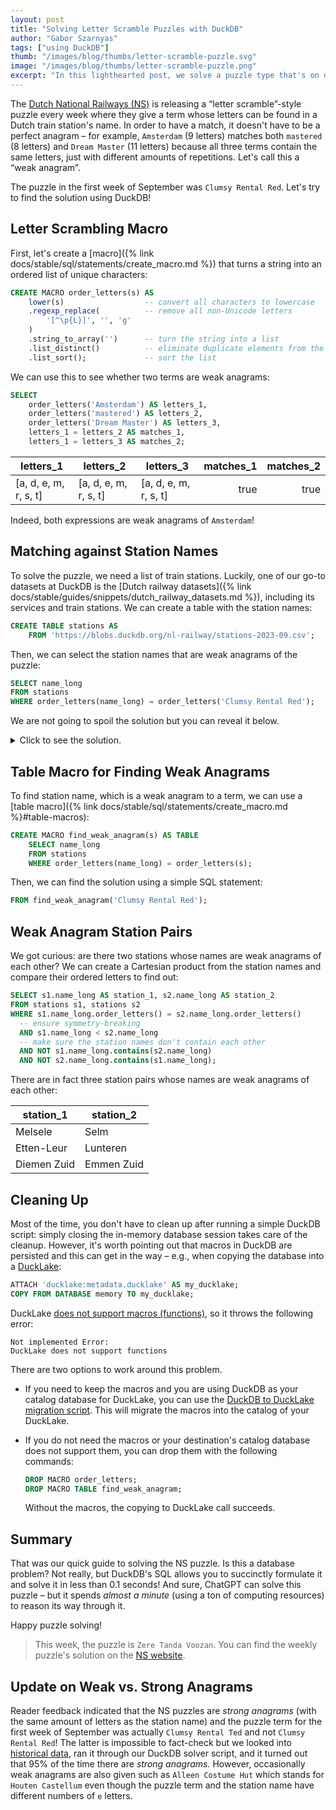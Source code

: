 ```yaml
---
layout: post
title: "Solving Letter Scramble Puzzles with DuckDB"
author: "Gabor Szarnyas"
tags: ["using DuckDB"]
thumb: "/images/blog/thumbs/letter-scramble-puzzle.svg"
image: "/images/blog/thumbs/letter-scramble-puzzle.png"
excerpt: "In this lighthearted post, we solve a puzzle type that's on display in Dutch trains."
---
```


The [Dutch National Railways (NS)](https://www.ns.nl/) is releasing a “letter scramble”-style puzzle every week where
they give a term whose letters can be found in a Dutch train station's name.
In order to have a match, it doesn't have to be a perfect anagram – for example, `Amsterdam` (9 letters) matches both `mastered` (8 letters) and `Dream Master` (11 letters) because all three terms contain the same letters, just with different amounts of repetitions. Let's call this a “weak anagram”.

The puzzle in the first week of September was `Clumsy Rental Red`. Let's try to find the solution using DuckDB!

## Letter Scrambling Macro

First, let's create a [macro]({% link docs/stable/sql/statements/create_macro.md %}) that turns a string into an ordered list of unique characters:

```sql
CREATE MACRO order_letters(s) AS 
    lower(s)                  -- convert all characters to lowercase
    .regexp_replace(          -- remove all non-Unicode letters
        '[^\p{L}]', '', 'g'
    )
    .string_to_array('')      -- turn the string into a list
    .list_distinct()          -- eliminate duplicate elements from the list
    .list_sort();             -- sort the list
```

We can use this to see whether two terms are weak anagrams:

```sql
SELECT
    order_letters('Amsterdam') AS letters_1,
    order_letters('mastered') AS letters_2,
    order_letters('Dream Master') AS letters_3,
    letters_1 = letters_2 AS matches_1,
    letters_1 = letters_3 AS matches_2;
```

|       letters_1       |       letters_2       |       letters_3       | matches_1 | matches_2 |
|-----------------------|-----------------------|-----------------------|----------:|----------:|
| [a, d, e, m, r, s, t] | [a, d, e, m, r, s, t] | [a, d, e, m, r, s, t] | true      | true      |

Indeed, both expressions are weak anagrams of `Amsterdam`!

## Matching against Station Names

To solve the puzzle, we need a list of train stations.
Luckily, one of our go-to datasets at DuckDB is the [Dutch railway datasets]({% link docs/stable/guides/snippets/dutch_railway_datasets.md %}), including its services and train stations. We can create a table with the station names:

```sql
CREATE TABLE stations AS
    FROM 'https://blobs.duckdb.org/nl-railway/stations-2023-09.csv';
```

Then, we can select the station names that are weak anagrams of the puzzle:

```sql
SELECT name_long
FROM stations
WHERE order_letters(name_long) = order_letters('Clumsy Rental Red');
```

We are not going to spoil the solution but you can reveal it below.

<details markdown='1'>
<summary markdown='span'>
Click to see the solution.
</summary>
[Lelystad Centrum](https://en.wikipedia.org/wiki/Lelystad_Centrum_railway_station)
</details>

## Table Macro for Finding Weak Anagrams

To find station name, which is a weak anagram to a term, we can use a [table macro]({% link docs/stable/sql/statements/create_macro.md %}#table-macros):

```sql
CREATE MACRO find_weak_anagram(s) AS TABLE
    SELECT name_long
    FROM stations
    WHERE order_letters(name_long) = order_letters(s);
```

Then, we can find the solution using a simple SQL statement:

```sql
FROM find_weak_anagram('Clumsy Rental Red');
```

## Weak Anagram Station Pairs

We got curious: are there two stations whose names are weak anagrams of each other?
We can create a Cartesian product from the station names and compare their ordered letters to find out:

```sql
SELECT s1.name_long AS station_1, s2.name_long AS station_2
FROM stations s1, stations s2
WHERE s1.name_long.order_letters() = s2.name_long.order_letters()
  -- ensure symmetry-breaking
  AND s1.name_long < s2.name_long
  -- make sure the station names don't contain each other
  AND NOT s1.name_long.contains(s2.name_long)
  AND NOT s2.name_long.contains(s1.name_long);
```

There are in fact three station pairs whose names are weak anagrams of each other:

|  station_1  | station_2  |
|-------------|------------|
| Melsele     | Selm       |
| Etten-Leur  | Lunteren   |
| Diemen Zuid | Emmen Zuid |

## Cleaning Up

Most of the time, you don't have to clean up after running a simple DuckDB script:
simply closing the in-memory database session takes care of the cleanup.
However, it's worth pointing out that macros in DuckDB are persisted and this can get in the way
– e.g., when copying the database into a [DuckLake](https://ducklake.select/):

```sql
ATTACH 'ducklake:metadata.ducklake' AS my_ducklake;
COPY FROM DATABASE memory TO my_ducklake;
```

DuckLake [does not support macros (functions)](https://ducklake.select/docs/stable/duckdb/unsupported_features.html#likely-to-be-supported-in-the-future), so it throws the following error:

```console
Not implemented Error:
DuckLake does not support functions
```

There are two options to work around this problem.

- If you need to keep the macros and you are using DuckDB as your catalog database for DuckLake, you can use the [DuckDB to DuckLake migration script](https://ducklake.select/docs/preview/duckdb/migrations/duckdb_to_ducklake#migration-script). This will migrate the macros into the catalog of your DuckLake.

- If you do not need the macros or your destination's catalog database does not support them, you can drop them with the following commands:

  ```sql
  DROP MACRO order_letters;
  DROP MACRO TABLE find_weak_anagram;
  ```

  Without the macros, the copying to DuckLake call succeeds.

## Summary

That was our quick guide to solving the NS puzzle.
Is this a database problem? Not really, but DuckDB's SQL allows you to succinctly formulate it and solve it in less than 0.1 seconds!
And sure, ChatGPT can solve this puzzle – but it spends _almost a minute_ (using a ton of computing resources) to reason its way through it.

Happy puzzle solving!

> This week, the puzzle is `Zere Tanda Voozan`.
> You can find the weekly puzzle's solution on the [NS website](https://www.ns.nl/dagje-uit/ontspanning/puzzel.html).

## Update on Weak vs. Strong Anagrams

Reader feedback indicated that the NS puzzles are _strong anagrams_ (with the same amount of letters as the station name) and the puzzle term for the first week of September was actually `Clumsy Rental Ted` and not `Clumsy Rental Red`!
The latter is impossible to fact-check but we looked into [historical data](https://gist.github.com/szarnyasg/fdf7f5be161df8a6b0b930c1768797fd), ran it through our DuckDB solver script, and it turned out that 95% of the time there are _strong anagrams._
However, occasionally weak anagrams are also given such as `Alleen Costume Hut` which stands for `Houten Castellum` even though the puzzle term and the station name have different numbers of `e` letters.
